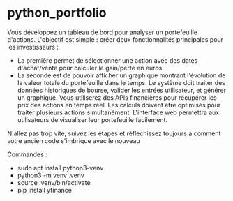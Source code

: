 # python_portfolio

Vous développez un tableau de bord pour analyser un portefeuille d'actions. 
L'objectif est simple : créer deux fonctionnalités principales pour les investisseurs : 
- La première permet de sélectionner une action avec des dates d'achat/vente pour calculer le gain/perte en euros. 
- La seconde est de pouvoir afficher un graphique montrant l'évolution de la valeur totale du portefeuille dans le temps.
Le système doit traiter des données historiques de bourse, valider les entrées utilisateur, et générer un graphique. Vous utiliserez des APIs financières pour récupérer les prix des actions en temps réel. Les calculs doivent être optimisés pour traiter plusieurs actions simultanément. L'interface web permettra aux utilisateurs de visualiser leur portefeuille facilement.

N'allez pas trop vite, suivez les étapes et réflechissez toujours à comment votre ancien code s'imbrique avec le nouveau  

Commandes :
- sudo apt install python3-venv
- python3 -m venv .venv
- source .venv/bin/activate
- pip install yfinance